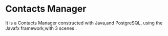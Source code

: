 # Contacts Manager
It is a Contacts Manager constructed with Java,and PostgreSQL, using the Javafx framework,with 3 scenes  . 